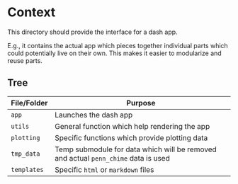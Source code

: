 # Context

This directory should provide the interface for a dash app.

E.g., it contains the actual app which pieces together individual parts which could potentially live on their own.
This makes it easier to modularize and reuse parts.

## Tree

File/Folder | Purpose
---|---
`app` | Launches the dash app
`utils` | General function which help rendering the app
`plotting` | Specific functions which provide plotting data
`tmp_data` | Temp submodule for data which will be removed and actual `penn_chime` data is used
`templates` | Specific `html` or `markdown` files
